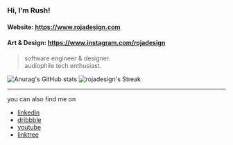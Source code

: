 ### Hi, I’m Rush!

#### Website: https://www.rojadesign.com <br>
#### Art & Design: https://www.instagram.com/rojadesign

> software engineer & designer. <br>
> audiophile tech enthusiast.

![Anurag's GitHub stats](https://github-readme-stats.vercel.app/api?username=rojadesign&show_icons=true&theme=tokyonight&include_all_commits=true&count_private=true)
![rojadesign's Streak](https://github-readme-streak-stats.herokuapp.com/?user=rojadesign&theme=tokyonight&hide_border=false)
<br />

---

you can also find me on
- [linkedin](https://www.linkedin.com/in/rush-ali-24574b162/)
- [dribbble](https://dribbble.com/rojadesign)
- [youtube](https://www.youtube.com/rojadesign)
- [linktree](https://linktr.ee/rojadesign)

